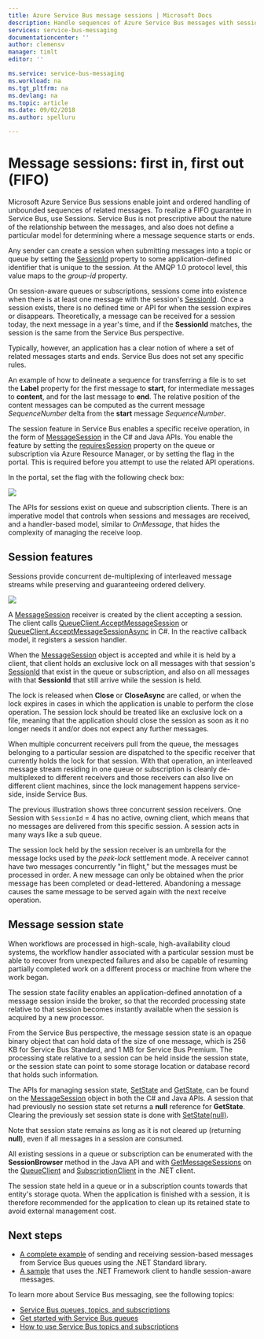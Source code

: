 ```yaml
---
title: Azure Service Bus message sessions | Microsoft Docs
description: Handle sequences of Azure Service Bus messages with sessions.
services: service-bus-messaging
documentationcenter: ''
author: clemensv
manager: timlt
editor: ''

ms.service: service-bus-messaging
ms.workload: na
ms.tgt_pltfrm: na
ms.devlang: na
ms.topic: article
ms.date: 09/02/2018
ms.author: spelluru

---
```


# Message sessions: first in, first out (FIFO) 

Microsoft Azure Service Bus sessions enable joint and ordered handling of unbounded sequences of related messages. To realize a FIFO guarantee in Service Bus, use Sessions. Service Bus is not prescriptive about the nature of the relationship between the messages, and also does not define a particular model for determining where a message sequence starts or ends.

Any sender can create a session when submitting messages into a topic or queue by setting the [SessionId](/dotnet/api/microsoft.azure.servicebus.message.sessionid#Microsoft_Azure_ServiceBus_Message_SessionId) property to some application-defined identifier that is unique to the session. At the AMQP 1.0 protocol level, this value maps to the *group-id* property.

On session-aware queues or subscriptions, sessions come into existence when there is at least one message with the session's [SessionId](/dotnet/api/microsoft.azure.servicebus.message.sessionid#Microsoft_Azure_ServiceBus_Message_SessionId). Once a session exists, there is no defined time or API for when the session expires or disappears. Theoretically, a message can be received for a session today, the next message in a year's time, and if the **SessionId** matches, the session is the same from the Service Bus perspective.

Typically, however, an application has a clear notion of where a set of related messages starts and ends. Service Bus does not set any specific rules.

An example of how to delineate a sequence for transferring a file is to set the **Label** property for the first message to **start**, for intermediate messages to **content**, and for the last message to **end**. The relative position of the content messages can be computed as the current message *SequenceNumber* delta from the **start** message *SequenceNumber*.

The session feature in Service Bus enables a specific receive operation, in the form of [MessageSession](/dotnet/api/microsoft.servicebus.messaging.messagesession) in the C# and Java APIs. You enable the feature by setting the [requiresSession](/azure/templates/microsoft.servicebus/namespaces/queues#property-values) property on the queue or subscription via Azure Resource Manager, or by setting the flag in the portal. This is required before you attempt to use the related API operations.

In the portal, set the flag with the following check box:

![][2]

The APIs for sessions exist on queue and subscription clients. There is an imperative model that controls when sessions and messages are received, and a handler-based model, similar to *OnMessage*, that hides the complexity of managing the receive loop.

## Session features

Sessions provide concurrent de-multiplexing of interleaved message streams while preserving and guaranteeing ordered delivery.

![][1]

A [MessageSession](/dotnet/api/microsoft.servicebus.messaging.messagesession) receiver is created by the client accepting a session. The client calls [QueueClient.AcceptMessageSession](/dotnet/api/microsoft.servicebus.messaging.queueclient.acceptmessagesession#Microsoft_ServiceBus_Messaging_QueueClient_AcceptMessageSession) or [QueueClient.AcceptMessageSessionAsync](/dotnet/api/microsoft.servicebus.messaging.queueclient.acceptmessagesessionasync#Microsoft_ServiceBus_Messaging_QueueClient_AcceptMessageSessionAsync) in C#. In the reactive callback model, it registers a session handler.

When the [MessageSession](/dotnet/api/microsoft.servicebus.messaging.messagesession) object is accepted and while it is held by a client, that client holds an exclusive lock on all messages with that session's [SessionId](/en-us/dotnet/api/microsoft.servicebus.messaging.messagesession.sessionid#Microsoft_ServiceBus_Messaging_MessageSession_SessionId) that exist in the queue or subscription, and also on all messages with that **SessionId** that still arrive while the session is held.

The lock is released when **Close** or **CloseAsync** are called, or when the lock expires in cases in which the application is unable to perform the close operation. The session lock should be treated like an exclusive lock on a file, meaning that the application should close the session as soon as it no longer needs it and/or does not expect any further messages.

When multiple concurrent receivers pull from the queue, the messages belonging to a particular session are dispatched to the specific receiver that currently holds the lock for that session. With that operation, an interleaved message stream residing in one queue or subscription is cleanly de-multiplexed to different receivers and those receivers can also live on different client machines, since the lock management happens service-side, inside Service Bus.

The previous illustration shows three concurrent session receivers. One Session with `SessionId` = 4 has no active, owning client, which means that no messages are delivered from this specific session. A session acts in many ways like a sub queue.

The session lock held by the session receiver is an umbrella for the message locks used by the *peek-lock* settlement mode. A receiver cannot have two messages concurrently "in flight," but the messages must be processed in order. A new message can only be obtained when the prior message has been completed or dead-lettered. Abandoning a message causes the same message to be served again with the next receive operation.

## Message session state

When workflows are processed in high-scale, high-availability cloud systems, the workflow handler associated with a particular session must be able to recover from unexpected failures and also be capable of resuming partially completed work on a different process or machine from where the work began.

The session state facility enables an application-defined annotation of a message session inside the broker, so that the recorded processing state relative to that session becomes instantly available when the session is acquired by a new processor.

From the Service Bus perspective, the message session state is an opaque binary object that can hold data of the size of one message, which is 256 KB for Service Bus Standard, and 1 MB for Service Bus Premium. The processing state relative to a session can be held inside the session state, or the session state can point to some storage location or database record that holds such information.

The APIs for managing session state, [SetState](/dotnet/api/microsoft.servicebus.messaging.messagesession.setstate#Microsoft_ServiceBus_Messaging_MessageSession_SetState_System_IO_Stream_) and [GetState](/dotnet/api/microsoft.servicebus.messaging.messagesession.getstate#Microsoft_ServiceBus_Messaging_MessageSession_GetState), can be found on the [MessageSession](/dotnet/api/microsoft.servicebus.messaging.messagesession) object in both the C# and Java APIs. A session that had previously no session state set returns a **null** reference for **GetState**. Clearing the previously set session state is done with [SetState(null)](/dotnet/api/microsoft.servicebus.messaging.messagesession.setstate#Microsoft_ServiceBus_Messaging_MessageSession_SetState_System_IO_Stream_).

Note that session state remains as long as it is not cleared up (returning **null**), even if all messages in a session are consumed.

All existing sessions in a queue or subscription can be enumerated with the **SessionBrowser** method in the Java API and with [GetMessageSessions](/dotnet/api/microsoft.servicebus.messaging.queueclient.getmessagesessions#Microsoft_ServiceBus_Messaging_QueueClient_GetMessageSessions) on the [QueueClient](/dotnet/api/microsoft.azure.servicebus.queueclient) and [SubscriptionClient](/dotnet/api/microsoft.azure.servicebus.subscriptionclient) in the .NET client.

The session state held in a queue or in a subscription counts towards that entity's storage quota. When the application is finished with a session, it is therefore recommended for the application to clean up its retained state to avoid external management cost.

## Next steps

- [A complete example](https://github.com/Azure/azure-service-bus/tree/master/samples/DotNet/GettingStarted/Microsoft.Azure.ServiceBus/BasicSendReceiveUsingQueueClient) of sending and receiving session-based messages from Service Bus queues using the .NET Standard library.
- [A sample](https://github.com/Azure/azure-service-bus/tree/master/samples/DotNet/Microsoft.ServiceBus.Messaging/Sessions) that uses the .NET Framework client to handle session-aware messages. 

To learn more about Service Bus messaging, see the following topics:

* [Service Bus queues, topics, and subscriptions](service-bus-queues-topics-subscriptions.md)
* [Get started with Service Bus queues](service-bus-dotnet-get-started-with-queues.md)
* [How to use Service Bus topics and subscriptions](service-bus-dotnet-how-to-use-topics-subscriptions.md)

[1]: ./media/message-sessions/sessions.png
[2]: ./media/message-sessions/queue-sessions.png